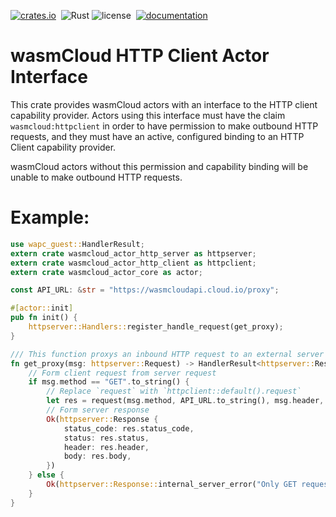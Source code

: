 [![crates.io](https://img.shields.io/crates/v/wasmcloud-actor-http-client.svg)](https://crates.io/crates/wasmcloud-actor-http-client)&nbsp;
![Rust](https://img.shields.io/github/workflow/status/wasmcloud/actor-interfaces/HTTP-Client)
![license](https://img.shields.io/crates/l/wasmcloud-actor-http-client.svg)&nbsp;
[![documentation](https://docs.rs/wasmcloud-actor-http-client/badge.svg)](https://docs.rs/wasmcloud-actor-http-client)
# wasmCloud HTTP Client Actor Interface

This crate provides wasmCloud actors with an interface to the HTTP client capability provider. Actors using this
interface must have the claim `wasmcloud:httpclient` in order to have permission to make outbound HTTP requests,
and they must have an active, configured binding to an HTTP Client capability provider.

wasmCloud actors without this permission and capability binding will be unable to make outbound HTTP requests.

# Example:
```rust
use wapc_guest::HandlerResult;
extern crate wasmcloud_actor_http_server as httpserver;
extern crate wasmcloud_actor_http_client as httpclient;
extern crate wasmcloud_actor_core as actor;

const API_URL: &str = "https://wasmcloudapi.cloud.io/proxy";

#[actor::init]
pub fn init() {
    httpserver::Handlers::register_handle_request(get_proxy);
}

/// This function proxys an inbound HTTP request to an external server
fn get_proxy(msg: httpserver::Request) -> HandlerResult<httpserver::Response> {
    // Form client request from server request
    if msg.method == "GET".to_string() {
        // Replace `request` with `httpclient::default().request`
        let res = request(msg.method, API_URL.to_string(), msg.header, vec![])?;
        // Form server response
        Ok(httpserver::Response {
            status_code: res.status_code,
            status: res.status,
            header: res.header,
            body: res.body,
        })
    } else {
        Ok(httpserver::Response::internal_server_error("Only GET requests can be proxied with this actor"))
    }
}
```

